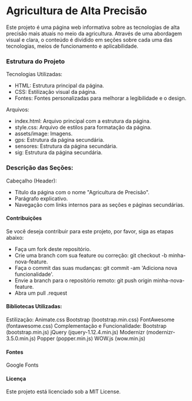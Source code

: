 # Agricultura de Alta Precisão
Este projeto é uma página web informativa sobre as tecnologias de alta precisão mais atuais no meio da agricultura. Através de uma abordagem visual e clara, o conteúdo é dividido em seções sobre cada uma das tecnologias, meios de funcionamento e aplicabilidade. 

### Estrutura do Projeto
Tecnologias Utilizadas:
- HTML: Estrutura principal da página.
- CSS: Estilização visual da página.
- Fontes: Fontes personalizadas para melhorar a legibilidade e o design.

Arquivos:
- index.html: Arquivo principal com a estrutura da página.
- style.css: Arquivo de estilos para formatação da página.
- assets/image: Imagens.
- gps: Estrutura da página secundária.
- sensores: Estrutura da página secundária.
- sig: Estrutura da página secundária.

### Descrição das Seções:
Cabeçalho (Header):
* Título da página com o nome "Agricultura de Precisão".
* Parágrafo explicativo.
* Navegação com links internos para as seções e páginas secundárias.

#### Contribuições
Se você deseja contribuir para este projeto, por favor, siga as etapas abaixo:
* Faça um fork deste repositório.
* Crie uma branch com sua feature ou correção: git checkout -b minha-nova-feature.
* Faça o commit das suas mudanças: git commit -am 'Adiciona nova funcionalidade'.
* Envie a branch para o repositório remoto: git push origin minha-nova-feature.
* Abra um pull .request

#### Bibliotecas Utilizadas:
Estilização: Animate.css Bootstrap (bootstrap.min.css) FontAwesome (fontawesome.css) Complementação e Funcionalidade:
Bootstrap (bootstrap.min.js) jQuery (jquery-1.12.4.min.js) Modernizr (modernizr-3.5.0.min.js) Popper (popper.min.js) WOW.js (wow.min.js)

#### Fontes
Google Fonts

#### Licença
Este projeto está licenciado sob a MIT License.
